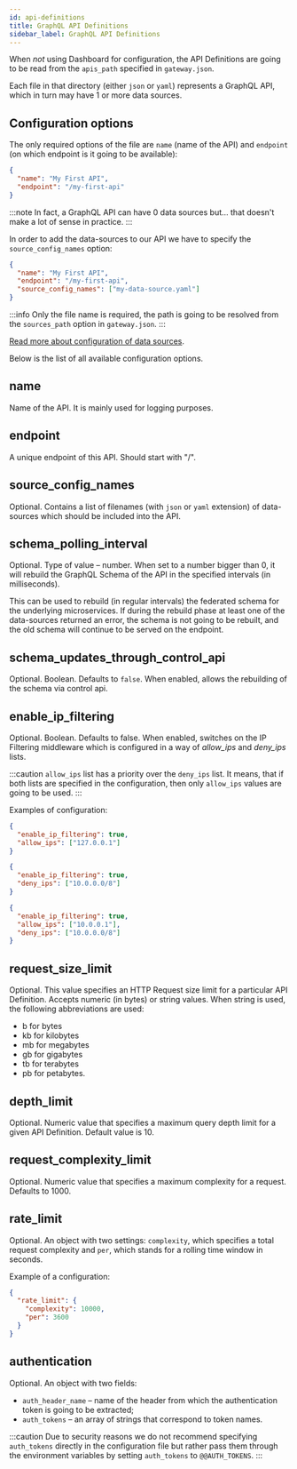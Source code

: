 ```yaml
---
id: api-definitions
title: GraphQL API Definitions
sidebar_label: GraphQL API Definitions
---
```

When _not_ using Dashboard for configuration, the API Definitions are going to be read from the `apis_path` specified in
`gateway.json`.

Each file in that directory (either `json` or `yaml`) represents a GraphQL API, which in turn may have 1 or more data sources.

## Configuration options

The only required options of the file are `name` (name of the API) and `endpoint` (on which endpoint is it going to 
be available):
```json title="config/apidefs/my-first-api.json"
{
  "name": "My First API",
  "endpoint": "/my-first-api"
}
```
:::note
In fact, a GraphQL API can have 0 data sources but... that doesn't make a lot of sense in practice.
:::

In order to add the data-sources to our API we have to specify the `source_config_names` option:
```json title="config/apidefs/my-first-api.json"
{
  "name": "My First API",
  "endpoint": "/my-first-api",
  "source_config_names": ["my-data-source.yaml"]
}
```
:::info
Only the file name is required, the path is going to be resolved from the `sources_path` option in `gateway.json`.
:::

[Read more about configuration of data sources](/configuration/data-source-configuration).

Below is the list of all available configuration options.

## name

Name of the API. It is mainly used for logging purposes.

## endpoint

A unique endpoint of this API. Should start with "/".

## source_config_names

Optional. Contains a list of filenames (with `json` or `yaml` extension) of data-sources which should be included into
the API.

## schema_polling_interval

Optional. Type of value – number. When set to a number bigger than 0, it will rebuild the GraphQL Schema of the API in the specified intervals
(in milliseconds).

This can be used to rebuild (in regular intervals) the federated schema for the underlying microservices. If during the 
rebuild phase at least one of the data-sources returned an error, the schema is not going to be rebuilt, and the old 
schema will continue to be served on the endpoint.

## schema_updates_through_control_api

Optional. Boolean. Defaults to `false`. When enabled, allows the rebuilding of the schema via control api.

## enable_ip_filtering

Optional. Boolean. Defaults to false. When enabled, switches on the IP Filtering middleware which is configured in a 
way of _allow_ips_ and _deny_ips_ lists.

:::caution
`allow_ips` list has a priority over the `deny_ips` list. It means, that if both lists are specified in the configuration,
then only `allow_ips` values are going to be used.
:::

Examples of configuration:
```json title="Allow a single IP"
{
  "enable_ip_filtering": true,
  "allow_ips": ["127.0.0.1"]
}
```
```json title="Deny a range of IPs"
{
  "enable_ip_filtering": true,
  "deny_ips": ["10.0.0.0/8"]
}
```
```json title="Specify both allow and deny, allow will always take precedence and deny will be ignored"
{
  "enable_ip_filtering": true,
  "allow_ips": ["10.0.0.1"],
  "deny_ips": ["10.0.0.0/8"]
}
```

## request_size_limit

Optional. This value specifies an HTTP Request size limit for a particular API Definition. Accepts numeric (in bytes) or string
values. When string is used, the following abbreviations are used:
* b for bytes
* kb for kilobytes
* mb for megabytes
* gb for gigabytes
* tb for terabytes
* pb for petabytes.

## depth_limit

Optional. Numeric value that specifies a maximum query depth limit for a given API Definition.
Default value is 10.

## request_complexity_limit

Optional. Numeric value that specifies a maximum complexity for a request. Defaults to 1000.

## rate_limit

Optional. An object with two settings: `complexity`, which specifies a total request complexity and `per`, which stands
for a rolling time window in seconds.

Example of a configuration:
```json
{
  "rate_limit": {
    "complexity": 10000,
    "per": 3600
  }
}
``` 

## authentication

Optional. An object with two fields:
* `auth_header_name` – name of the header from which the authentication token is going to be extracted;
* `auth_tokens` – an array of strings that correspond to token names.
  
:::caution
Due to security reasons we do not recommend specifying `auth_tokens` directly in the configuration file but rather pass
them through the environment variables by setting `auth_tokens` to `@@AUTH_TOKENS`.
:::
